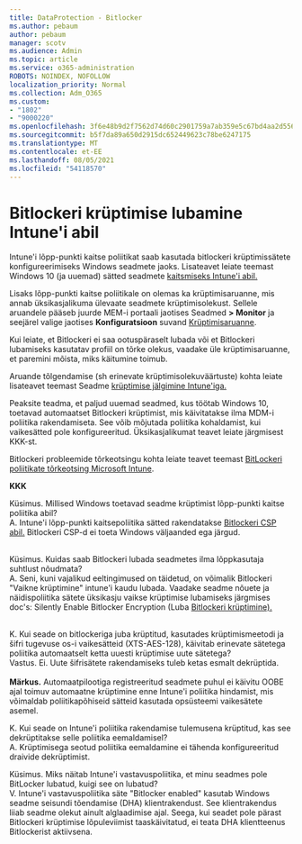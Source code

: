 ```yaml
---
title: DataProtection - Bitlocker
ms.author: pebaum
author: pebaum
manager: scotv
ms.audience: Admin
ms.topic: article
ms.service: o365-administration
ROBOTS: NOINDEX, NOFOLLOW
localization_priority: Normal
ms.collection: Adm_O365
ms.custom:
- "1802"
- "9000220"
ms.openlocfilehash: 3f6e48b9d2f7562d74d60c2901759a7ab359e5c67bd4aa2d556d941a41ab680c
ms.sourcegitcommit: b5f7da89a650d2915dc652449623c78be6247175
ms.translationtype: MT
ms.contentlocale: et-EE
ms.lasthandoff: 08/05/2021
ms.locfileid: "54118570"
---
```

# <a name="enabling-bitlocker-encryption-with-intune"></a>Bitlockeri krüptimise lubamine Intune'i abil

Intune'i lõpp-punkti kaitse poliitikat saab kasutada bitlockeri krüptimissätete konfigureerimiseks Windows seadmete jaoks. Lisateavet leiate teemast Windows 10 (ja uuemad) sätted seadmete [kaitsmiseks Intune'i abil.](https://docs.microsoft.com/intune/endpoint-protection-windows-10#windows-encryption)

Lisaks lõpp-punkti kaitse poliitikale on olemas ka krüptimisaruanne, mis annab üksikasjalikuma ülevaate seadmete krüptimisolekust. Sellele aruandele pääseb juurde MEM-i portaali jaotises Seadmed **> Monitor** ja seejärel valige jaotises **Konfiguratsioon** suvand [Krüptimisaruanne](https://endpoint.microsoft.com/#blade/Microsoft_Intune_DeviceSettings/DevicesMonitorMenu/encryptionReport).

Kui leiate, et Bitlockeri ei saa ootuspäraselt lubada või et Bitlockeri lubamiseks kasutatav profiil on tõrke olekus, vaadake üle krüptimisaruanne, et paremini mõista, miks käitumine toimub.

Aruande tõlgendamise (sh erinevate krüptimisolekuväärtuste) kohta leiate lisateavet teemast Seadme [krüptimise jälgimine Intune'iga.](https://docs.microsoft.com/mem/intune/protect/encryption-monitor)

Peaksite teadma, et paljud uuemad seadmed, kus töötab Windows 10, toetavad automaatset Bitlockeri krüptimist, mis käivitatakse ilma MDM-i poliitika rakendamiseta. See võib mõjutada poliitika kohaldamist, kui vaikesätted pole konfigureeritud. Üksikasjalikumat teavet leiate järgmisest KKK-st.

Bitlockeri probleemide tõrkeotsingu kohta leiate teavet teemast [BitLockeri poliitikate tõrkeotsing Microsoft Intune](https://docs.microsoft.com/intune/protect/troubleshoot-bitlocker-policies).
 
 
**KKK**

Küsimus. Millised Windows toetavad seadme krüptimist lõpp-punkti kaitse poliitika abil?<br>
A. Intune'i lõpp-punkti kaitsepoliitika sätted rakendatakse [Bitlockeri CSP abil.](https://docs.microsoft.com/windows/client-management/mdm/bitlocker-csp) Bitlockeri CSP-d ei toeta Windows väljaanded ega järgud. <br><br>

Küsimus. Kuidas saab Bitlockeri lubada seadmetes ilma lõppkasutaja suhtlust nõudmata?<br>
A. Seni, kuni vajalikud eeltingimused on täidetud, on võimalik Bitlockeri "Vaikne krüptimine" intune'i kaudu lubada. Vaadake seadme nõuete ja näidispoliitika sätete üksikasju vaikse krüptimise lubamiseks järgmises doc's: Silently Enable Bitlocker Encryption (Luba [Bitlockeri krüptimine).](https://docs.microsoft.com/mem/intune/protect/encrypt-devices#silently-enable-bitlocker-on-devices) <br><br>

K. Kui seade on bitlockeriga juba krüptitud, kasutades krüptimismeetodi ja šifri tugevuse os-i vaikesätteid (XTS-AES-128), käivitab erinevate sätetega poliitika automaatselt ketta uuesti krüptimise uute sätetega?<br>
Vastus. Ei. Uute šifrisätete rakendamiseks tuleb ketas esmalt dekrüptida.<br><br>
**Märkus.** Automaatpilootiga registreeritud seadmete puhul ei käivitu OOBE ajal toimuv automaatne krüptimine enne Intune'i poliitika hindamist, mis võimaldab poliitikapõhiseid sätteid kasutada opsüsteemi vaikesätete asemel.
 
K. Kui seade on Intune'i poliitika rakendamise tulemusena krüptitud, kas see dekrüptitakse selle poliitika eemaldamisel?<br>
A. Krüptimisega seotud poliitika eemaldamine ei tähenda konfigureeritud draivide dekrüptimist.
 
Küsimus. Miks näitab Intune'i vastavuspoliitika, et minu seadmes pole BitLocker lubatud, kuigi see on lubatud?<br>
V. Intune'i vastavuspoliitika säte "Bitlocker enabled" kasutab Windows seadme seisundi tõendamise (DHA) klientrakendust. See klientrakendus liiab seadme olekut ainult alglaadimise ajal. Seega, kui seadet pole pärast Bitlockeri krüptimise lõpuleviimist taaskäivitatud, ei teata DHA klientteenus Bitlockerist aktiivsena.
 
 